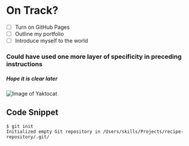 # On Track?
- [ ] Turn on GitHub Pages
- [ ] Outline my portfolio
- [ ] Introduce myself to the world

### Could have used one more layer of specificity in preceding instructions

##### Hope it is clear later
![Image of Yaktocat](https://octodex.github.com/images/yaktocat.png)

## Code Snippet

```
$ git init
Initialized empty Git repository in /Users/skills/Projects/recipe-repository/.git/
```
